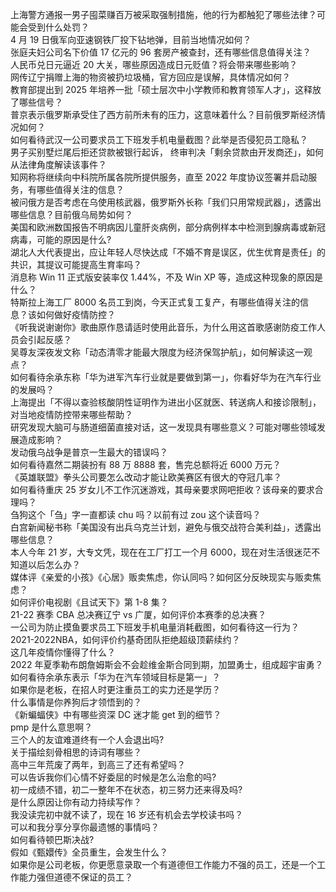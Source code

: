 上海警方通报一男子囤菜赚百万被采取强制措施，他的行为都触犯了哪些法律？可能会受到什么处罚？  
4 月 19 日俄军向亚速钢铁厂投下钻地弹，目前当地情况如何？  
张庭夫妇公司名下价值 17 亿元的 96 套房产被查封，还有哪些信息值得关注？  
人民币兑日元逼近 20 大关，哪些原因造成日元贬值？将会带来哪些影响？  
网传辽宁捐赠上海的物资被扔垃圾桶，官方回应是误解，具体情况如何？  
教育部提出到 2025 年培养一批「硕士层次中小学教师和教育领军人才」，这释放了哪些信号？  
普京表示俄罗斯承受住了西方前所未有的压力，这意味着什么？目前俄罗斯经济情况如何？  
如何看待武汉一公司要求员工下班发手机电量截图？此举是否侵犯员工隐私？  
男子买别墅烂尾后拒还贷款被银行起诉， 终审判决「剩余贷款由开发商还」，如何从法律角度解读该事件？  
知网称将继续向中科院所属各院所提供服务，直至 2022 年度协议签署并启动服务，有哪些值得关注的信息？  
被问俄方是否考虑在乌使用核武器，俄罗斯外长称「我们只用常规武器」，透露出哪些信息？目前俄乌局势如何？  
美国和欧洲数国报告不明病因儿童肝炎病例，部分病例样本中检测到腺病毒或新冠病毒，可能的原因是什么?  
湖北人大代表提出，应让年轻人尽快达成「不婚不育是误区，优生优育是责任」的共识，其提议可能提高生育率吗？  
消息称 Win 11 正式版安装率仅 1.44%，不及 Win XP 等，造成这种现象的原因是什么？  
特斯拉上海工厂 8000 名员工到岗，今天正式复工复产，有哪些值得关注的信息？该如何做好疫情防控？  
《听我说谢谢你》歌曲原作恳请适时使用此音乐，为什么用这首歌感谢防疫工作人员会引起反感？  
吴尊友深夜发文称「动态清零才能最大限度为经济保驾护航」，如何解读这一观点？  
如何看待余承东称「华为进军汽车行业就是要做到第一」，你看好华为在汽车行业的发展吗？  
上海提出「不得以查验核酸阴性证明作为进出小区就医、转送病人和接诊限制」，对当地疫情防控带来哪些帮助？  
研究发现大脑可与肠道细菌直接对话，这一发现具有哪些意义？可能对哪些领域发展造成影响？  
发动俄乌战争是普京一生最大的错误吗？  
如何看待嘉然二期装扮有 88 万 8888 套，售完总额将近 6000 万元？  
《英雄联盟》拳头公司要怎么改动才能让欧美赛区有很大的夺冠几率？  
如何看待重庆 25 岁女儿不工作沉迷游戏，其母亲要求网吧拒收？该母亲的要求合理吗？  
刍狗这个「刍」字一直都读 chu 吗？以前有过 zou 这个读音吗？  
白宫新闻秘书称「美国没有出兵乌克兰计划，避免与俄交战符合美利益」，透露出哪些信息？  
本人今年 21 岁，大专文凭，现在在工厂打工一个月 6000，现在对生活很迷茫不知道以后怎么办？  
媒体评《亲爱的小孩》《心居》贩卖焦虑，你认同吗？如何区分反映现实与贩卖焦虑？  
如何评价电视剧《且试天下》第 1-8 集？  
21-22 赛季 CBA 总决赛辽宁 vs 广厦，如何评价本赛季的总决赛？  
一公司为防止摸鱼要求员工下班发手机电量消耗截图，如何看待这一行为？  
2021-2022NBA，如何评价约基奇团队拒绝超级顶薪续约？  
这几年疫情你懂得了什么？  
2022 年夏季勒布朗詹姆斯会不会趁维金斯合同到期，加盟勇士，组成超宇宙勇？  
如何看待余承东表示「华为在汽车领域目标是第一」？  
如果你是老板，在招人时更注重员工的实力还是学历？  
什么事情是你养狗后才领悟到的？  
《新蝙蝠侠》中有哪些资深 DC 迷才能 get 到的细节？  
pmp 是什么意思啊？  
三个人的友谊难道终有一个人会退出吗?  
关于描绘刻骨相思的诗词有哪些？  
高中三年荒废了两年，到高三了还有希望吗？  
可以告诉我你们心情不好委屈的时候是怎么治愈的吗?  
初一成绩不错，初二一整年不在状态，初三努力还来得及吗?  
是什么原因让你有动力持续写作？  
我没读完初中就不读了，现在 16 岁还有机会去学校读书吗？  
可以和我分享分享你最遗憾的事情吗？  
如何看待顿巴斯决战?  
假如《甄嬛传》全员重生，会发生什么？  
如果你是公司老板，你更愿意录取一个有道德但工作能力不强的员工，还是一个工作能力强但道德不保证的员工？  
